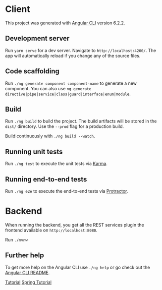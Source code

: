   # Client

This project was generated with [Angular CLI](https://github.com/angular/angular-cli) version 6.2.2.

## Development server

Run `yarn serve` for a dev server. Navigate to `http://localhost:4200/`. The app will automatically reload if you change any of the source files.

## Code scaffolding

Run `./ng generate component component-name` to generate a new component. You can also use `ng generate directive|pipe|service|class|guard|interface|enum|module`.

## Build

Run `./ng build` to build the project. The build artifacts will be stored in the `dist/` directory. Use the `--prod` flag for a production build.

Build continuously with `./ng build --watch`.

## Running unit tests

Run `./ng test` to execute the unit tests via [Karma](https://karma-runner.github.io).

## Running end-to-end tests

Run `./ng e2e` to execute the end-to-end tests via [Protractor](http://www.protractortest.org/).

# Backend

When running the backend, you get all the REST services plugin the frontend available on
`http://localhost:8080`.

Run `./mvnw`

## Further help

To get more help on the Angular CLI use `./ng help` or go check out the [Angular CLI README](https://github.com/angular/angular-cli/blob/master/README.md).

[Tutorial](https://github.com/dsyer/spring-boot-angular)
[Spring Tutorial](https://spring.io/guides/tutorials/spring-security-and-angular-js/)
